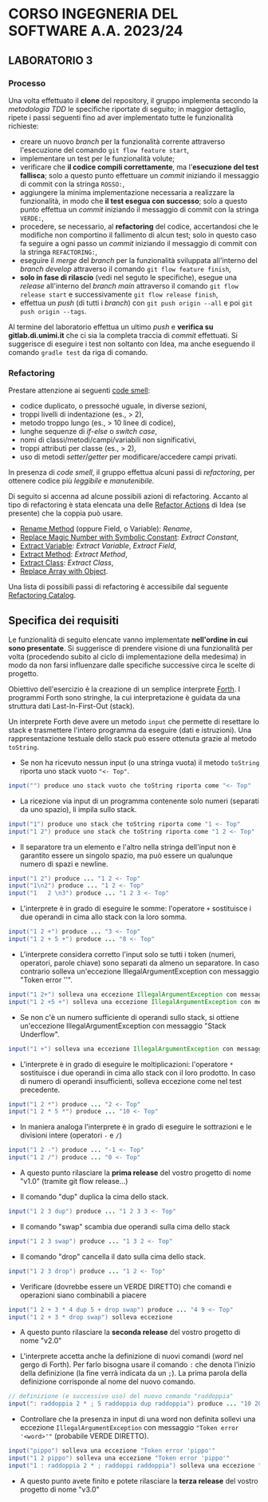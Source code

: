 # CORSO INGEGNERIA DEL SOFTWARE A.A. 2023/24

## LABORATORIO 3

### Processo

Una volta effettuato il **clone** del repository, il gruppo implementa secondo la *metodologia TDD*
le specifiche riportate di seguito; in maggior dettaglio, ripete i passi seguenti fino ad aver implementato tutte le funzionalità richieste:

* creare un nuovo *branch* per la funzionalità corrente attraverso l'esecuzione del comando `git flow feature start`,
* implementare un test per le funzionalità volute;
* verificare che **il codice compili correttamente**, ma l'**esecuzione del test fallisca**;
  solo a questo punto effettuare un *commit* iniziando il messaggio di commit con la stringa `ROSSO:`,
* aggiungere la minima implementazione necessaria a realizzare la funzionalità, in modo che **il
  test esegua con successo**; solo a questo punto
  effettua un *commit* iniziando il messaggio di commit con la stringa `VERDE:`,
* procedere, se necessario, al **refactoring** del codice, accertandosi che le modifiche non
  comportino il fallimento di alcun test; solo in questo caso fa seguire a ogni
  passo un *commit* iniziando il messaggio di commit con la stringa `REFACTORING:`,
* eseguire il *merge* del *branch* per la funzionalità sviluppata all'interno del *branch develop*
  attraverso il comando `git flow feature finish`,
* **solo in fase di rilascio** (vedi nel seguto le specifiche), esegue una *release* all'interno del *branch main* attraverso il comando `git flow release start` e successivamente `git flow release finish`,
* effettua un *push* (di tutti i *branch*) con `git push origin --all` e poi `git push origin --tags`.



Al termine del laboratorio effettua un ultimo *push* e **verifica su
gitlab.di.unimi.it** che ci sia la completa traccia di *commit* effettuati. Si
suggerisce di eseguire i test non soltanto con Idea, ma anche eseguendo il
comando `gradle test` da riga di comando.

### Refactoring

Prestare attenzione ai seguenti [code smell](https://it.wikipedia.org/wiki/Code_smell):

* codice duplicato, o pressoché uguale, in diverse sezioni,
* troppi livelli di indentazione (es., > 2),
* metodo troppo lungo (es., > 10 linee di codice),
* lunghe sequenze di *if*-*else* o *switch case*,
* nomi di classi/metodi/campi/variabili non significativi,
* troppi attributi per classe (es., > 2),
* uso di metodi *setter*/*getter* per modificare/accedere campi privati.

In presenza di *code smell*, il gruppo effettua alcuni passi di *refactoring*,
per ottenere codice più *leggibile* e *manutenibile*.

Di seguito si accenna ad alcune possibili azioni di refactoring.
Accanto al tipo di refactoring è stata elencata una delle [Refactor Actions](https://www.baeldung.com/intellij-refactoring) di Idea (se presente) che la coppia può usare.

* [Rename Method](http://refactoring.com/catalog/renameMethod.html) (oppure Field, o Variable): *Rename*,
* [Replace Magic Number with Symbolic Constant](http://refactoring.com/catalog/replaceMagicNumberWithSymbolicConstant.html): *Extract Constant*,
* [Extract Variable](http://refactoring.com/catalog/extractVariable.html): *Extract  Variable*,  *Extract Field*,
* [Extract Method](http://refactoring.com/catalog/extractMethod.html): *Extract Method*,
* [Extract Class](http://refactoring.com/catalog/extractClass.html): *Extract Class*,
* [Replace Array with Object](http://refactoring.com/catalog/replaceArrayWithObject.html).

Una lista di possibili passi di refactoring è accessibile dal seguente
[Refactoring Catalog](https://refactoring.com/catalog/).



## Specifica dei requisiti

Le funzionalità  di seguito elencate vanno implementate **nell'ordine in cui sono presentate**. Si suggerisce  di prendere visione di una funzionalità  per volta (procedendo subito al ciclo di implementazione della medesima) in modo da non farsi influenzare dalle specifiche successive circa le scelte di progetto.

Obiettivo dell'esercizio è la creazione di un semplice interprete [Forth](https://en.wikipedia.org/wiki/Forth_(programming_language)). I programmi Forth sono stringhe, la cui interpretazione è guidata da una struttura dati Last-In-First-Out (stack). 

Un interprete Forth deve avere un metodo `input` che permette di resettare lo stack e trasmettere l'intero programma da eseguire (dati e istruzioni). 
Una rappresentazione testuale dello stack può essere ottenuta grazie al metodo `toString`. 

* Se non ha ricevuto nessun input (o una stringa vuota) il metodo `toString` riporta uno stack vuoto `"<- Top"`.
```java
input("") produce uno stack vuoto che toString riporta come "<- Top"
```

* La ricezione via input di un programma contenente solo numeri (separati da uno spazio), li impila sullo stack.
```java
input("1") produce uno stack che toString riporta come "1 <- Top"
input("1 2") produce uno stack che toString riporta come "1 2 <- Top"
```

* Il separatore tra un elemento e l'altro nella stringa dell'input non è garantito essere un singolo spazio, ma può essere un qualunque numero di spazi e newline.
```java
input("1 2") produce ... "1 2 <- Top"
input("1\n2") produce ... "1 2 <- Top"
input("1   2 \n3") produce ... "1 2 3 <- Top"
```

* L'interprete è in grado di eseguire le somme: l'operatore `+`  sostituisce i due operandi in cima allo stack con la loro somma. 
```java
input("1 2 +") produce ... "3 <- Top"
input("1 2 + 5 +") produce ... "8 <- Top"
```

* L'interprete considera corretto l'input solo se tutti i token (numeri, operatori, parole chiave) sono separati da almeno un separatore. In caso contrario solleva un'eccezione IllegalArgumentException con messaggio "Token error '<token>'". 
```java
input("1 2+") solleva una eccezione IllegalArgumentException con messaggio "Token error '2+'"
input("1 2 +5 +") solleva una eccezione IllegalArgumentException con messaggio "Token error '+5'"
```

* Se non c'è un numero sufficiente di operandi sullo stack, si ottiene un'eccezione IllegalArgumentException con messaggio "Stack Underflow".
```java
input("1 +") solleva una eccezione IllegalArgumentException con messaggio "Stack Underflow"
```

* L'interprete è in grado di eseguire le moltiplicazioni: l'operatore  `*` sostituisce i due operandi in cima allo stack con il loro prodotto. In caso di numero di operandi insufficienti, solleva eccezione come nel test precedente.
```java
input("1 2 *") produce ... "2 <- Top"
input("1 2 * 5 *") produce ... "10 <- Top"
```

* In maniera analoga l'interprete è in grado di eseguire le sottrazioni e le divisioni intere (operatori `-` e `/`)
```java
input("1 2 -") produce ... "-1 <- Top"
input("1 2 /") produce ... "0 <- Top"
```

* A questo punto rilasciare la **prima release** del vostro progetto di nome "v1.0" (tramite git flow release...)

* Il comando "dup" duplica la cima dello stack.
```java
input("1 2 3 dup") produce ... "1 2 3 3 <- Top"
```

* Il comando "swap" scambia due operandi sulla cima dello stack 
```java
input("1 2 3 swap") produce ... "1 3 2 <- Top"
```

* Il comando "drop" cancella il dato sulla cima dello stack.
```java
input("1 2 3 drop") produce ... "1 2 <- Top"
```

* Verificare (dovrebbe essere un VERDE DIRETTO) che comandi e operazioni siano combinabili a piacere 
```java
input("1 2 + 3 * 4 dup 5 + drop swap") produce ... "4 9 <- Top"
input("1 2 + 3 * drop swap") solleva eccezione
```

* A questo punto rilasciare la **seconda release** del vostro progetto di nome "v2.0"

* L'interprete accetta anche la definizione di nuovi comandi (*word* nel gergo di Forth). Per farlo bisogna usare il comando `:`  che denota l'inizio della definizione (la fine verrà indicata da un `;`). La prima parola della definizione corrisponde al nome del nuovo comando.
  
```java
// definizione (e successivo uso) del nuovo comando "raddoppia"
input(": raddoppia 2 * ; 5 raddoppia dup raddoppia") produce ... "10 20 <- Top"
```

* Controllare che la presenza in input di una word non definita sollevi una eccezione `IllegalArgumentException` con messaggio `"Token error '<word>'"` (probabile VERDE DIRETTO).

```java
input("pippo") solleva una eccezione "Token error 'pippo'"
input("1 2 pippo") solleva una eccezione "Token error 'pippo'"
input("1 : raddoppia 2 * ; raddoppi raddoppia") solleva una eccezione "Token error 'raddoppi'"
```

* A questo punto avete finito e potete rilasciare la **terza release** del vostro progetto di nome "v3.0"

